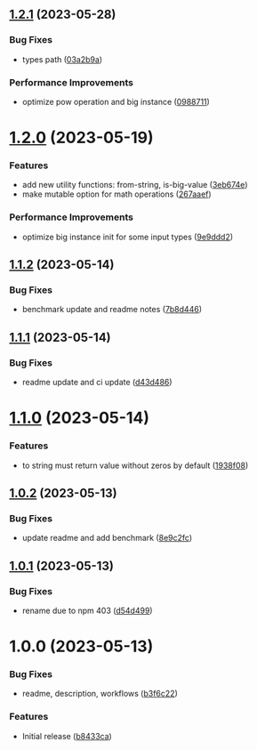 ## [1.2.1](https://github.com/dschewchenko/big.esm/compare/v1.2.0...v1.2.1) (2023-05-28)


### Bug Fixes

* types path ([03a2b9a](https://github.com/dschewchenko/big.esm/commit/03a2b9a6ccac8bea3b67163568f402fe8d6309bd))


### Performance Improvements

* optimize pow operation and big instance ([0988711](https://github.com/dschewchenko/big.esm/commit/09887110966eaaba3046d085c85a1167e47f6c2c))

# [1.2.0](https://github.com/dschewchenko/big.esm/compare/v1.1.2...v1.2.0) (2023-05-19)


### Features

* add new utility functions: from-string, is-big-value ([3eb674e](https://github.com/dschewchenko/big.esm/commit/3eb674ed53345537db203136ebb5879f8235d37b))
* make mutable option for math operations ([267aaef](https://github.com/dschewchenko/big.esm/commit/267aaef28af70c7c39e015e961c027bf8786569b))


### Performance Improvements

* optimize big instance init for some input types ([9e9ddd2](https://github.com/dschewchenko/big.esm/commit/9e9ddd21adb5590a19395da5fb0b9a5ee66378e4))

## [1.1.2](https://github.com/dschewchenko/big.esm/compare/v1.1.1...v1.1.2) (2023-05-14)


### Bug Fixes

* benchmark update and readme notes ([7b8d446](https://github.com/dschewchenko/big.esm/commit/7b8d446be55eb0f0979ab310491e9bb685215753))

## [1.1.1](https://github.com/dschewchenko/big.esm/compare/v1.1.0...v1.1.1) (2023-05-14)


### Bug Fixes

* readme update and ci update ([d43d486](https://github.com/dschewchenko/big.esm/commit/d43d4869a468d7092674778c97ad888cd4600af8))

# [1.1.0](https://github.com/dschewchenko/big.esm/compare/v1.0.2...v1.1.0) (2023-05-14)


### Features

* to string must return value without zeros by default ([1938f08](https://github.com/dschewchenko/big.esm/commit/1938f0885a478b768f90c797bae53b6320e8b683))

## [1.0.2](https://github.com/dschewchenko/big.esm/compare/v1.0.1...v1.0.2) (2023-05-13)


### Bug Fixes

* update readme and add benchmark ([8e9c2fc](https://github.com/dschewchenko/big.esm/commit/8e9c2fccf23887ca2699d6120dce42733e25945d))

## [1.0.1](https://github.com/dschewchenko/big.esm/compare/v1.0.0...v1.0.1) (2023-05-13)


### Bug Fixes

* rename due to npm 403 ([d54d499](https://github.com/dschewchenko/big.esm/commit/d54d499e1757530a3563fe859c2cffcb8c4fe4de))

# 1.0.0 (2023-05-13)


### Bug Fixes

* readme, description, workflows ([b3f6c22](https://github.com/dschewchenko/big.es/commit/b3f6c22119c37a11d4b805479c4916c4eb480b92))


### Features

* Initial release ([b8433ca](https://github.com/dschewchenko/big.es/commit/b8433ca2f5a1193da7d4ae93041449d803ccf7b1))
